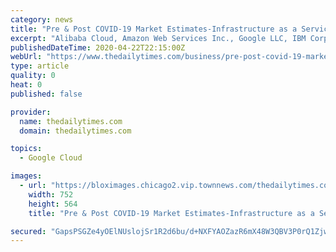 ```yaml
---
category: news
title: "Pre & Post COVID-19 Market Estimates-Infrastructure as a Service (IaaS) Market 2019-2023 | Increased Cloud Adoption to Boost Growth | Technavio"
excerpt: "Alibaba Cloud, Amazon Web Services Inc., Google LLC, IBM Corp., and Microsoft Corp. are some of the major market participants. The increased cloud adoption will offer immense growth opportunities. To make the most of the opportunities, market vendors should focus more on the growth prospects in the fast-growing segments, while maintaining their ..."
publishedDateTime: 2020-04-22T22:15:00Z
webUrl: "https://www.thedailytimes.com/business/pre-post-covid-19-market-estimates-infrastructure-as-a-service-iaas-market-2019-2023-increased/article_5689b95d-7a18-50d8-9365-1f6a90416361.html"
type: article
quality: 0
heat: 0
published: false

provider:
  name: thedailytimes.com
  domain: thedailytimes.com

topics:
  - Google Cloud

images:
  - url: "https://bloximages.chicago2.vip.townnews.com/thedailytimes.com/content/tncms/assets/v3/editorial/8/62/8622904e-c627-55b3-b03a-aaf7e891ba33/5ea0bb72bd47f.image.jpg?crop=752%2C564%2C124%2C0&resize=752%2C564&order=crop%2Cresize"
    width: 752
    height: 564
    title: "Pre & Post COVID-19 Market Estimates-Infrastructure as a Service (IaaS) Market 2019-2023 | Increased Cloud Adoption to Boost Growth | Technavio"

secured: "GapsPSGZe4yOElNUslojSr1R2d6bu/d+NXFYAOZazR6mX48W3QBV3P0rQ1ZjwtjLHOaHHXdMURuE4Fx8JZHpfJVyoFZqk4Zk8+/fDJzO918Wr1Ou4nh38qhOD9V5KQohx6GiNiiDmceECfdVr71WwC0IZb0lkCbatwhoUtItCKctcl+0Mlc1IuipXdldKhBRwdPZx1jP3XokqRdz7ni5qDBbB/OnZB+rWkYDjdbRGWXo6WmN1UDQJu8XesET6RHrhbiGsCFoCvCIbfV0AwiM5GiLIiQuC44mQz96b3RVe9hXxSZxmgKCKyZxGvXPuTprCwBeD8yUB13y6n60xtzqlbYVYouNDdBDB7TeJaGTNip7gnfoJnyGwxQhMWplJIoFNL06URG5lRAZaLTvleDZmEHeGLTBuz9ZOhBZTNF2YMPtPCi8rJeUPeMbsLbkWoP8ARwLLLu2NZ5XlOyghOLJn4o4kNaBoNbun0/q7lpJQ0E=;c8G06bjY8Mk+6c/ygnSbgA=="
---
```


